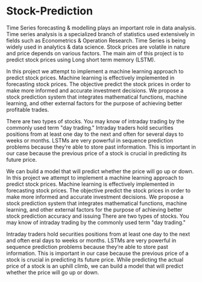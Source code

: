 # Stock-Prediction
Time Series forecasting &amp; modelling plays an important role in data analysis. Time series analysis is a specialized branch of statistics used extensively in fields such as Econometrics &amp; Operation Research. Time Series is being widely used in analytics &amp; data science. Stock prices are volatile in nature and price depends on various factors. The main aim of this project is to predict stock prices using Long short term memory (LSTM). 

In this project we attempt to implement a machine learning approach to predict stock prices.
Machine learning is effectively implemented in forecasting stock prices. The objective
predict the stock prices in order to make more informed and accurate investment decisions. We
propose a stock prediction system that integrates mathematical functions, machine learning, and
other external factors for the purpose of achieving better
profitable trades.

There are two types of stocks. You may know of intraday trading by the commonly used term
"day trading." Intraday traders hold securities positions from at least one day to the next and often
for several days to weeks or months. LSTMs are very powerful in sequence prediction problems
because they’re able to store past information. This is important in our case because the previous
price of a stock is crucial in predicting its future price. 

We can build a model that will predict whether the price will go up or down.
In this project we attempt to implement a machine learning approach to predict stock prices.
Machine learning is effectively implemented in forecasting stock prices. 
The objective predict the stock prices in order to make more informed and accurate investment decisions. We
propose a stock prediction system that integrates mathematical functions, machine learning, and
other external factors for the purpose of achieving better stock prediction accuracy and issuing
There are two types of stocks. You may know of intraday trading by the commonly used term
"day trading." 

Intraday traders hold securities positions from at least one day to the next and often
eral days to weeks or months. LSTMs are very powerful in sequence prediction problems
because they’re able to store past information. This is important in our case because the previous
price of a stock is crucial in predicting its future price. While predicting the actual price of a stock
is an uphill climb, we can build a model that will predict whether the price will go up or down.
